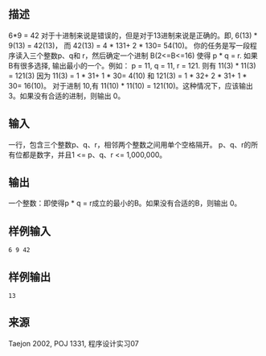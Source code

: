 ## 描述


6*9 = 42 对于十进制来说是错误的，但是对于13进制来说是正确的。即, 6(13) * 9(13) = 42(13)， 而 42(13) = 4 * 131+ 2 * 130= 54(10)。 你的任务是写一段程序读入三个整数p、q和 r，然后确定一个进制 B(2<=B<=16) 使得 p * q = r. 如果 B有很多选择, 输出最小的一个。例如： p = 11, q = 11, r = 121. 则有 11(3) * 11(3) = 121(3) 因为 11(3) = 1 * 31+ 1 * 30= 4(10) 和 121(3) = 1 * 32+ 2 * 31+ 1 * 30= 16(10)。 对于进制 10,有 11(10) * 11(10) = 121(10)。这种情况下，应该输出 3。如果没有合适的进制，则输出 0。

## 输入


一行，包含三个整数p、q、r，相邻两个整数之间用单个空格隔开。 p、q、r的所有位都是数字，并且1 <= p、q、r <= 1,000,000。

## 输出


一个整数：即使得p * q = r成立的最小的B。如果没有合适的B，则输出 0。

## 样例输入


```
6 9 42
```


## 样例输出


```
13

```


## 来源


Taejon 2002, POJ 1331, 程序设计实习07

